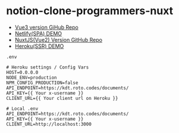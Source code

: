 # notion-clone-programmers-nuxt

- [Vue3 version GiHub Repo](https://github.com/Leon-Miller/notion-clone-programmers)
- [Netlify(SPA) DEMO](https://naughty-bhabha-d7e04d.netlify.app)
- [NuxtJS(Vue2) Version GitHub Repo](https://github.com/Leon-Miller/notion-clone-programmers-nuxt)
- [Heroku(SSR) DEMO](https://leon-notion-app.herokuapp.com)

`.env`

```plaintext
# Heroku settings / Config Vars
HOST=0.0.0.0
NODE_ENV=production
NPM_CONFIG_PRODUCTION=false
API_ENDPOINT=https://kdt.roto.codes/documents/
API_KEY={{ Your x-username }}
CLIENT_URL={{ Your client url on Heroku }}
```

```
# Local .env
API_ENDPOINT=https://kdt.roto.codes/documents/
API_KEY={{ Your x-username }}
CLIENT_URL=http://localhost:3000
```